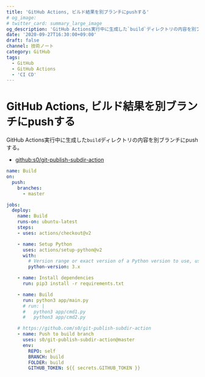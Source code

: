```yaml
---
title: 'GitHub Actions, ビルド結果を別ブランチにpushする'
# og_image:
# twitter_card: summary_large_image
og_description: 'GitHub Actions実行中に生成した`build`ディレクトリの内容を別ブランチにpushする'
date: '2020-09-27T16:30:00+09:00'
draft: false
channel: 技術ノート
category: GitHub
tags:
  - GitHub
  - GitHub Actions
  - 'CI CD'
---
```

# GitHub Actions, ビルド結果を別ブランチにpushする

GitHub Actions実行中に生成した`build`ディレクトリの内容を別ブランチにpushする。

- [github:s0/git-publish-subdir-action](https://github.com/s0/git-publish-subdir-action)

```yaml
name: Build
on:
  push:
    branches:
      - master

jobs:
  deploy:
    name: Build
    runs-on: ubuntu-latest
    steps:
    - uses: actions/checkout@v2

    - name: Setup Python
      uses: actions/setup-python@v2
      with:
        # Version range or exact version of a Python version to use, using SemVer's version range syntax.
        python-version: 3.x

    - name: Install dependencies
      run: pip3 install -r requirements.txt

    - name: Build
      run: python3 app/main.py
      # run: |
      #   python3 app/cmd1.py
      #   python3 app/cmd2.py

    # https://github.com/s0/git-publish-subdir-action
    - name: Push to build branch
      uses: s0/git-publish-subdir-action@master
      env:
        REPO: self
        BRANCH: build
        FOLDER: build
        GITHUB_TOKEN: ${{ secrets.GITHUB_TOKEN }}
```
